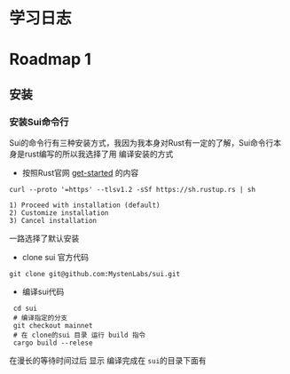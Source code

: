 # 学习日志

# Roadmap 1

## 安装

### 安装Sui命令行

Sui的命令行有三种安装方式，我因为我本身对Rust有一定的了解，Sui命令行本身是rust编写的所以我选择了用
编译安装的方式

- 按照Rust官网  [get-started](https://www.rust-lang.org/learn/get-started) 的内容
```shell
curl --proto '=https' --tlsv1.2 -sSf https://sh.rustup.rs | sh
```
```
1) Proceed with installation (default)
2) Customize installation
3) Cancel installation
```
一路选择了默认安装

-  clone sui 官方代码

```shell
git clone git@github.com:MystenLabs/sui.git
```
- 编译sui代码
```shell
 cd sui
 # 编译指定的分支
 git checkout mainnet
 # 在 clone的sui 目录 运行 build 指令
 cargo build --relese
```

在漫长的等待时间过后  显示 编译完成在 `sui`的目录下面有 

```

```



